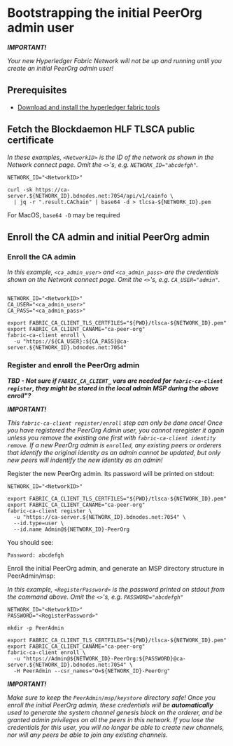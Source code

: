 # Bootstrapping the initial PeerOrg admin user

***IMPORTANT!***

*Your new Hyperledger Fabric Network will not be up and running until you create an initial PeerOrg admin user!*

## Prerequisites

* [Download and install the hyperledger fabric tools](Tools.md)

## Fetch the Blockdaemon HLF TLSCA public certificate

*In these examples, `<NetworkID>` is the ID of the network as shown in the Network connect page. Omit the `<>`'s, e.g. `NETWORK_ID="abcdefgh"`.*

```shell
NETWORK_ID="<NetworkID>"

curl -sk https://ca-server.${NETWORK_ID}.bdnodes.net:7054/api/v1/cainfo \
  | jq -r ".result.CAChain" | base64 -d > tlcsa-${NETWORK_ID}.pem
```

For MacOS, `base64 -D` may be required

## Enroll the CA admin and initial PeerOrg admin

### Enroll the CA admin

*In this example, `<ca_admin_user>` and `<ca_admin_pass>` are the credentials shown on the Network connect page. Omit the `<>`'s, e.g. `CA_USER="admin"`.*

```shell

NETWORK_ID="<NetworkID>"
CA_USER="<ca_admin_user>"
CA_PASS="<ca_admin_pass>"

export FABRIC_CA_CLIENT_TLS_CERTFILES="${PWD}/tlsca-${NETWORK_ID}.pem"
export FABRIC_CA_CLIENT_CANAME="ca-peer-org"
fabric-ca-client enroll \
  -u "https://${CA_USER}:${CA_PASS}@ca-server.${NETWORK_ID}.bdnodes.net:7054"
```

### Register and enroll the PeerOrg admin

***TBD - Not sure if `FABRIC_CA_CLIENT_` vars are needed for `fabric-ca-client register`, they might be stored in the local admin MSP during the above enroll"?***

***IMPORTANT!***

*This `fabric-ca-client register/enroll` step can only be done once! Once you have registered the PeerOrg Admin user, you cannot reregister it again unless you remove the existing one first with `fabric-ca-client identity remove`. If a new PeerOrg admin is `enrolled`, any existing peers or orderers that identify the original identity as an admin cannot be updated, but only new peers will indentify the new identity as an admin!*

Register the new PeerOrg admin. Its password will be printed on stdout:

```shell
NETWORK_ID="<NetworkID>"

export FABRIC_CA_CLIENT_TLS_CERTFILES="${PWD}/tlsca-${NETWORK_ID}.pem"
export FABRIC_CA_CLIENT_CANAME="ca-peer-org"
fabric-ca-client register \
  -u "https://ca-server.${NETWORK_ID}.bdnodes.net:7054" \
  --id.type=user \
  --id.name Admin@${NETWORK_ID}-PeerOrg
```

You should see:

```shell
Password: abcdefgh
```

Enroll the initial PeerOrg admin, and generate an MSP directory structure in PeerAdmin/msp:

*In this example, `<RegisterPassword>` is the password printed on stdout from the command above. Omit the `<>`'s, e.g. `PASSWORD="abcdefgh"`*

```shell
NETWORK_ID="<NetworkID>"
PASSWORD="<RegisterPassword>"

mkdir -p PeerAdmin

export FABRIC_CA_CLIENT_TLS_CERTFILES="${PWD}/tlsca-${NETWORK_ID}.pem"
export FABRIC_CA_CLIENT_CANAME="ca-peer-org"
fabric-ca-client enroll \
  -u "https://Admin@${NETWORK_ID}-PeerOrg:${PASSWORD}@ca-server.${NETWORK_ID}.bdnodes.net:7054" \
  -H PeerAdmin --csr_names="O=${NETWORK_ID}-PeerOrg"
```

***IMPORTANT!***

*Make sure to keep the `PeerAdmin/msp/keystore` directory safe! Once you enroll the initial PeerOrg admin, these credentials will be ***automatically*** used to generate the system channel genesis block on the orderer, and be granted admin privileges on all the peers in this network. If you lose the credentials for this user, you will no longer be able to create new channels, nor will any peers be able to join any existing channels.*
